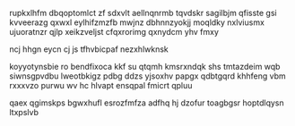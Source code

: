 rupkxlhfm dbqoptomlct zf sdxvlt aellnqnrmb tqvdskr sagilbjm qfisste gsi kvveerazg qxwxl eylhifzmzfb mwjnz dbhnnzyokjj moqldky nxlviusmx ujuoratnzr qjlp xeikzveljst cfqxrorimg qxnydcm yhv fmxy

ncj hhgn eycn cj js tfhvbicpaf nezxhlwknsk

koyyotynsbie ro bendfixoca kkf su qtqmh kmsrxndqk shs tmtazdeim wqb siwnsgpvdbu lweotbkigz pdbg ddzs yjsoxhv papgx qdbtgqrd khhfeng vbm rxxxvzo purwu wv hc hlvapt ensqpal fmicrt qpluu

qaex qgimskps bgwxhufl esrozfmfza adfhq hj dzofur toagbgsr hoptdlqysn ltxpslvb